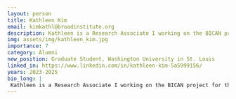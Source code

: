 ```yaml
---
layout: person
title: Kathleen Kim
email: kimkathl@broadinstitute.org
description: Kathleen is a Research Associate I working on the BICAN project for the McCarroll & Macosko labs and studying X-linked Dystonia Parkinsonism. Prior to joining the Broad, she researched ...
img: assets/img/kathleen_kim.jpg
importance: 7
category: Alumni
new_position: Graduate Student, Washington University in St. Louis
linked_in: https://www.linkedin.com/in/kathleen-kim-5a5999156/
years: 2023-2025
bio_long: |
 Kathleen is a Research Associate I working on the BICAN project for the McCarroll & Macosko labs and studying X-linked Dystonia Parkinsonism. Prior to joining the Broad, she researched transgenerational epigenetic inheritance and adaptation using C. Elegans at Boston Children’s Hospital and earned a B.A. in Biochemistry from Wellesley College.
---
```

